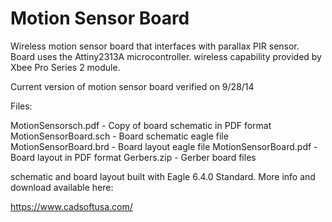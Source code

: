 Motion Sensor Board
==============

Wireless motion sensor board that interfaces with parallax PIR sensor.
Board uses the Attiny2313A microcontroller. wireless capability provided by Xbee Pro Series 2 module.

Current version of motion sensor board verified on 9/28/14

Files:

MotionSensorsch.pdf - Copy of board schematic in PDF format
MotionSensorBoard.sch - Board schematic eagle file 
MotionSensorBoard.brd - Board layout eagle file
MotionSensorBoard.pdf - Board layout in PDF format
Gerbers.zip - Gerber board files


schematic and board layout built with Eagle 6.4.0 Standard. More info and 
download available here:

https://www.cadsoftusa.com/

